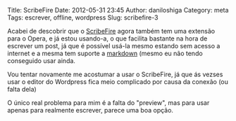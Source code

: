 Title: ScribeFire
Date: 2012-05-31 23:45
Author: daniloshiga
Category: meta
Tags: escrever, offline, wordpress
Slug: scribefire-3

Acabei de descobrir que o [ScribeFire][] agora também tem uma extensão
para o Opera, e já estou usando-a, o que facilita bastante na hora de
escrever um post, já que é possível usá-la mesmo estando sem acesso a
internet e a mesma tem suporte a [markdown][] (mesmo eu não tendo
conseguido usar ainda.

Vou tentar novamente me acostumar a usar o ScribeFire, já que ás vezses
usar o editor do Wordpress fica meio complicado por causa da conexão (ou
falta dela)

O único real problema para mim é a falta do "preview", mas para usar
apenas para realmente escrever, parece uma boa opção.

  [ScribeFire]: http://www.scribefire.com "ScribeFire"
  [markdown]: http://daringfireball.net/projects/markdown/ "Markdown"
